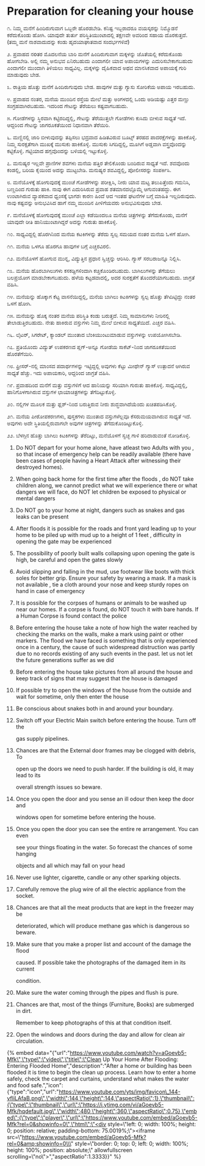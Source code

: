 # Preparation for cleaning your house

೧. ನಿಮ್ಮ ಮನೆಗೆ ಹಿಂದಿರುಗುವಾಗ ಒಬ್ಬರೇ ಹೊರಡಬೇಡಿ. ಕನಿಷ್ಟ ಇಬ್ಬರಾದರೂ ವಯಸ್ಕರನ್ನು ನಿಮ್ಮೊಡನೆ ಕರೆದುಕೊಂಡು ಹೋಗಿ. ಯಾವುದೇ ತುರ್ತು ಪರಿಸ್ಥಿತಿಯುಂಟಾದಲ್ಲಿ ತಕ್ಷಣವೇ ಅವರಿಂದ ಸಹಾಯ ದೊರಕುತ್ತದೆ. \(ತಮ್ಮ ಮನೆ ನಾಶವಾದುದನ್ನು ಕಂಡು ಹೃದಯಾಘಾತವಾದ ಸಂದರ್ಭಗಳಿವೆ\)

೨. ಪ್ರವಾಹದ ನoತರ ಮೊದಲನೆಯ ಬಾರಿ ಮನೆಗೆ ಹಿಂದಿರುಗುವಾಗ ಮಕ್ಕಳನ್ನು ಜೊತೆಯಲ್ಲಿ ಕರೆದುಕೊಂಡು ಹೋಗಬೇಡಿ. ಅಲ್ಲಿ ನಮ್ಮ ಅನುಭವ ಏನಿರಬಹುದು ಎಂದಾಗಲೀ ಯಾವ ಅಪಾಯಗಳನ್ನು ಎದುರಿಸಬೇಕಾಗಬಹುದು ಎಂದಾಗಲೀ ಮುಂದಾಗಿ ತಿಳಿಯಲು ಸಾಧ್ಯವಿಲ್ಲ. ಮಕ್ಕಳನ್ನು ದೈಹಿಕವಾದ ಅಥವ ಮಾನಸಿಕವಾದ ಅಪಾಯಕ್ಕೆ ಗುರಿ ಮಾಡುವುದು ಬೇಡ.

೩. ರಾತ್ರಿಯ ಹೊತ್ತು ಮನೆಗೆ ಹಿಂದಿರುಗುವುದು ಬೇಡ. ಹಾವುಗಳ ಮತ್ತು ಗ್ಯಾಸು ಸೋರಿಕೆಯ ಅಪಾಯ ಇರಬಹುದು.

೪. ಪ್ರವಾಹದ ನಂತರ, ಮನೆಯ ಮುಂದಿನ ರಸ್ತೆಯ ಮೇಲೆ ಮತ್ತು ಅಂಗಳದಲ್ಲಿ ಒಂದು ಅಡಿಯಷ್ಟು ಎತ್ತರ ಮಣ್ಣು ಸಂಗ್ರಹವಾಗಿರಬಹುದು. ಇದರಿಂದ ಗೇಟನ್ನು ತೆರೆಯಲು ಕಷ್ಟವಾಗಬಹುದು.

೫. ಗೋಡೆಗಳನ್ನು ಸ್ಥಿರವಾಗಿ ಕಟ್ಟಿರದಿದ್ದಲ್ಲಿ, ಗೇಟನ್ನು ತೆರೆಯುತ್ತಲೇ ಗೋಡೆಗಳು ಕುಸಿದು ಬೀಳುವ ಸಾಧ್ಯತೆ ಇದೆ. ಆದ್ದರಿಂದ ಗೇಟನ್ನು ಜಾಗರೂಕತೆಯಿಂದ ನಿಧಾನವಾಗಿ ತೆರೆಯಿರಿ.

೬. ಮಣ್ಣಿನಲ್ಲಿ ಜಾರಿ ಬೀಳುವುದನ್ನು ತಪ್ಪಿಸಲು ಭದ್ರವಾದ ಹಿಡಿತವಿರುವ ಬೂಟ್ಸ್ ತರಹದ ಪಾದರಕ್ಷೆಗಳನ್ನು ಹಾಕಿಕೊಳ್ಳಿ. ನಿಮ್ಮ ಸುರಕ್ಷತೆಗಾಗಿ ಮುಖಕ್ಕೆ ಮುಸುಕು ಹಾಕಿಕೊಳ್ಳಿ. ಮುಸುಕು ಸಿಗದಿದ್ದಲ್ಲಿ, ಮೂಗಿಗೆ ಅಡ್ಡವಾಗಿ ವಸ್ತ್ರವೊಂದನ್ನು ಕಟ್ಟಿಕೊಳ್ಳಿ.  ಗಟ್ಟಿಯಾದ ಹಗ್ಗವೊಂದನ್ನು ಬಳಿಯಲ್ಲಿ ಇಟ್ಟುಕೊಳ್ಳಿ.

೭. ಮನುಷ್ಯರ ಇಲ್ಲವೇ ಪ್ರಾಣಿಗಳ ಶವಗಳು ಮನೆಯ ಹತ್ತಿರ ತೇಲಿಕೊಂಡು ಬಂದಿರುವ ಸಾಧ್ಯತೆ ಇದೆ. ಶವವೊಂದು ಕಂಡಲ್ಲಿ, ಬರಿಯ ಕೈಯಿಂದ ಅದನ್ನು ಮುಟ್ಟಬೇಡಿ. ಮನುಷ್ಯರ ಶವವಿದ್ದಲ್ಲಿ, ಪೋಲೀಸರನ್ನು ಸಂಪರ್ಕಿಸಿ.

೮. ಮನೆಯೊಳಕ್ಕೆ ಹೋಗುವುದಕ್ಕೆ ಮುಂಚೆ ಗೋಡೆಗಳನ್ನು ಪರೀಕ್ಷಿಸಿ, ನೀರು ಯಾವ ಮಟ್ಟ ತಲುಪಿತ್ತೆಂದು ಗಮನಿಸಿ, ಬಣ್ಣದಿಂದ ಗುರುತು ಹಾಕಿ. ನಾವು ಈಗ ಎದುರಿಸಿರುವ ಪ್ರವಾಹ ಶತಮಾನದಲ್ಲೊಮ್ಮೆ ಆಗುವಂತಹದ್ದು. ಈಗ ಉಂಟಾಗಿರುವ ವ್ಯಾಪಕವಾದ ಧ್ವಂಸಕ್ಕೆ ಭಾಗಶಃ ಕಾರಣ ಹಿಂದೆ ಆದ ಇಂತಹ ಘಟನೆಗಳ ಬಗ್ಗೆ ಮಾಹಿತಿ ಇಲ್ಲದಿರುವುದು. ನಾವು ಕಷ್ಟವನ್ನು ಅನುಭವಿಸಿದ ಹಾಗೆ ನಮ್ಮ ಮುಂದಿನ ಪೀಳಿಗೆಯವರು ಅನುಭವಿಸುವುದು ಬೇಡ.

೯. ಮನೆಯೊಳಕ್ಕೆ ಹೋಗುವುದಕ್ಕೆ ಮುಂಚೆ ಎಲ್ಲಾ ಕಡೆಯಿಂದಲೂ ಮನೆಯ ಚಿತ್ರಗಳನ್ನು ತೆಗೆದುಕೊಂಡು, ಮನೆಗೆ ಯಾವುದೇ ರೀತಿ ಹಾನಿಯುಂಟಾಗಿದ್ದರೆ ಅದನ್ನು ಗುರುತು ಹಾಕಿಕೊಳ್ಳಿ.

೧೦. ಸಾಧ್ಯವಿದ್ದಲ್ಲಿ ಹೊರಗಿನಿಂದ ಮನೆಯ ಕಟಕಿಗಳನ್ನು ತೆರೆದು ಸ್ವಲ್ಪ ಸಮಯದ ನಂತರ ಮನೆಯ ಓಳಗೆ ಹೋಗಿ.

೧೧. ಮನೆಯ ಒಳಗೂ ಹೊರಗೂ ಹಾವುಗಳ ಬಗ್ಗೆ ಎಚ್ಚರವಿರಲಿ.

೧೨. ಮನೆಯೊಳಗೆ ಹೋಗುವ ಮುನ್ನ, ವಿದ್ಯುತ್ತಿನ ಪ್ರಧಾನ ಸ್ವಿಚ್ಚನ್ನು ಆರಿಸಿರಿ. ಗ್ಯಾಸ್ ಸರಬರಾಜನ್ನೂ ನಿಲ್ಲಿಸಿ.

೧೩. ಮನೆಯ ಹೊರಬಾಗಿಲುಗಳು ಕಸಕಡ್ಡಿಗಳಿಂದಾಗಿ ಕಚ್ಚಿಕೊಂಡಿರಬಹುದು. ಬಾಗಿಲುಗಳನ್ನು ತೆಗೆಯಲು ಬಲಪ್ರಯೋಗ ಮಾಡಬೇಕಾಗಬಹುದು. ಹಳೆಯ ಕಟ್ಟಡವಾದಲ್ಲಿ, ಅದರ ಸುರಕ್ಷತೆಗೆ ತೊಂದರೆಯಾಗಬಹುದು. ಜಾಗ್ರತೆ ವಹಿಸಿ.

೧೪. ಮನೆಯನ್ನು ಹೊಕ್ಕಾಗ ಕೆಟ್ಟ ವಾಸನೆಯಿದ್ದಲ್ಲಿ, ಮನೆಯ ಬಾಗಿಲು ಕಿಟಕಿಗಳನ್ನು ಸ್ವಲ್ಪ ಹೊತ್ತು ತೆಗಿದಿಟ್ಟಿದ್ದು ನಂತರ ಒಳಗೆ ಹೋಗಿ.

೧೫. ಮನೆಯನ್ನು ಹೊಕ್ಕ ನಂತರ ಮನೆಯ ಪರಿಸ್ಥಿತಿ ಕಂಡು ಬರುತ್ತದೆ. ನಿಮ್ಮ ಸಾಮಾನುಗಳು ನೀರಿನಲ್ಲಿ ತೇಲಾಡುತ್ತಿರಬಹುದು. ನೇತು ಹಾಕಿರುವ ವಸ್ತುಗಳು ನಿಮ್ಮ ಮೇಲೆ ಬೀಳುವ ಸಾಧ್ಯತೆಯಿದೆ. ಎಚ್ಚರ ವಹಿಸಿ.

೧೬. ಲೈಟರ್, ಸಿಗರೇಟ್, ಕ್ಯಾಂಡಲ್ ಮುಂತಾದ  ಬೆಂಕಿಯುಂಟುಮಾಡುವ ವಸ್ತುಗಳನ್ನು ಉಪಯೋಗಿಸಬೇಡಿ.

೧೭. ಪ್ರತಿಯೊಂದು ವಿದ್ಯುತ್ ಉಪಕರಣದ ಪ್ಲಗ್-ಅನ್ನೂ ಗೋಡೆಯ ಸಾಕೆಟ್-ನಿಂದ ಜಾಗರೂಕತೆಯಿಂದ ಹೊರತೆಗೆಯಿರಿ.

೧೮. ಫ್ರೀಸರ್-ನಲ್ಲಿ ಮಾಂಸದ ಪದಾರ್ಥಗಳನ್ನು ಇಟ್ಟಿದ್ದಲ್ಲಿ ಅವುಗಳು ಕೆಟ್ಟು ಮೀಥೇನ್ ಗ್ಯಾಸ್ ಉತ್ಪಾದನೆ ಆಗಿರುವ ಸಾಧ್ಯತೆ ಹೆಚ್ಚು. ಇದು ಅಪಾಯಕಾರಿ, ಆದ್ದರಿಂದ ಜಾಗ್ರತೆ ವಹಿಸಿ.

೧೯. ಪ್ರವಾಹದಿಂದ ಮನೆಗೆ ಮತ್ತು ವಸ್ತುಗಳಿಗೆ ಆದ ಹಾನಿಯನ್ನು ಸರಿಯಾಗಿ ಗುರುತು ಹಾಕಿಕೊಳ್ಳಿ. ಸಾಧ್ಯವಿದ್ದಲ್ಲಿ, ಹಾನಿಗೊಳಗಾಗಿರುವ ವಸ್ತುಗಳ ಛಾಯಾಚಿತ್ರಗಳನ್ನು ತೆಗೆದಿಟ್ಟುಕೊಳ್ಳಿ.

೨೦. ನಲ್ಲಿಗಳ ಮೂಲಕ ಮತ್ತು ಫ್ಲಶ್-ನಿಂದ ಬರುತ್ತಿರುವ ನೀರು ಶುದ್ಧವಾಗಿದೆಯೆಂದು ಖಚಿತಪಡಿಸಿಕೊಳ್ಳಿ.

೨೧. ಮನೆಯ ಪೀಠೋಪಕರಣಗಳು, ಪುಸ್ತಕಗಳು ಮುಂತಾದ ವಸ್ತುಗಳೆಲ್ಲವೂ ಕೆಸರುಮಯವಾಗಿರುವ ಸಾಧ್ಯತೆ ಇದೆ. ಅವುಗಳು ಅದೇ ಸ್ಥಿತಿಯಲ್ಲಿರುವಾಗಲೇ ಅವುಗಳ ಚಿತ್ರಗಳನ್ನು ತೆಗೆದುಕೊಂಡಿಟ್ಟುಕೊಳ್ಳಿ.

೨೨. ಬೆಳಗ್ಗಿನ ಹೊತ್ತು ಬಾಗಿಲು ಕಿಟಕಿಗಳನ್ನು ತೆರೆದಿಟ್ಟು, ಮನೆಯೊಳಗೆ ಸ್ವಚ್ಛ ಗಾಳಿ ಹರಿದಾಡುವಂತೆ ನೋಡಿಕೊಳ್ಳಿ.



1. Do NOT depart for your home alone, have atleast two Adults with you , so that incase of emergency help can be readily available \(there have been cases of people having a Heart Attack after witnessing their destroyed homes\).
2. When going back home for the first time after the floods , do NOT take children along, we cannot predict what we will experience there or what dangers we will face, do NOT let  children be exposed to physical or mental dangers 
3. Do NOT go to your home at night, dangers such as snakes and gas leaks can be present
4. After floods it is possible for the roads and front yard leading up to your home to be piled up with mud up to a height of 1 feet , difficulty in opening the gate may be experienced
5. The possibility of poorly built walls collapsing upon opening the gate is high, be careful and open the gates slowly  
6. Avoid slipping and falling in the mud, use footwear like boots with thick soles for better grip. Ensure your safety by wearing a mask. If a mask is not available , tie a cloth around your nose and keep sturdy ropes on hand in case of emergency
7. It is possible for the corpses of humans or animals to be washed up near our homes.               If a corpse is found, do NOT touch it with bare hands. If a Human Corpse is found contact the police
8. Before entering the house take a note of how high the water reached by checking the marks on the walls, make a mark using paint or other markers. The flood we have faced is something that is only experienced once in a century, the cause of such widespread distruction was partly due to no records existing of any such events in the past. let us not let the future generations suffer as we did
9. Before entering the house take pictures from all around the house and keep track of signs that may suggest that the house is damaged
10. If possible try to open the windows of the house from the outside and wait for sometime, only then enter the house
11. Be conscious about snakes both in and around your boundary.
12. Switch off your Electric Main switch before entering the house. Turn off the

    gas supply pipelines.

13. Chances are that the External door frames may be clogged with debris, To

    open up the doors we need to push harder. If the building is old, it may lead to its

    overall strength issues so beware.

14. Once you open the door and you sense an ill odour then keep the door and

    windows open for sometime before entering the house.

15. Once you open the door you can see the entire re arrangement. You can even

    see your things floating in the water. So forecast the chances of some hanging

    objects and all which may fall on your head

16. Never use lighter, cigarette, candle or any other sparking objects.
17. Carefully remove the plug wire of all the electric appliance from the socket.
18. Chances are that all the meat products that are kept in the freezer may be

    deteriorated, which will produce methane gas which is dangerous so beware.

19. Make sure that you make a proper list and account of the damage the flood

    caused. If possible take the photographs of the damaged item in its current

    condition.

20. Make sure the water coming through the pipes and flush is pure.
21. Chances are that, most of the things \(Furniture, Books\) are submerged in dirt.

    Remember to keep photographs of this at that condition itself.

22. Open the windows and doors during the day and allow for clean air circulation.

{% embed data="{\"url\":\"https://www.youtube.com/watch?v=aGoevb5-Mfk\",\"type\":\"video\",\"title\":\"Clean Up Your Home After Flooding: Entering Flooded Home\",\"description\":\"After a home or building has been flooded it is time to begin the clean up process. Learn how to enter a home safely, check the carpet and curtains, understand what makes the water and food safe.\",\"icon\":{\"type\":\"icon\",\"url\":\"https://www.youtube.com/yts/img/favicon\_144-vfliLAfaB.png\",\"width\":144,\"height\":144,\"aspectRatio\":1},\"thumbnail\":{\"type\":\"thumbnail\",\"url\":\"https://i.ytimg.com/vi/aGoevb5-Mfk/hqdefault.jpg\",\"width\":480,\"height\":360,\"aspectRatio\":0.75},\"embed\":{\"type\":\"player\",\"url\":\"https://www.youtube.com/embed/aGoevb5-Mfk?rel=0&showinfo=0\",\"html\":\"<div style=\\\"left: 0; width: 100%; height: 0; position: relative; padding-bottom: 75.0019%;\\\"><iframe src=\\\"https://www.youtube.com/embed/aGoevb5-Mfk?rel=0&amp;showinfo=0\\\" style=\\\"border: 0; top: 0; left: 0; width: 100%; height: 100%; position: absolute;\\\" allowfullscreen scrolling=\\\"no\\\"></iframe></div>\",\"aspectRatio\":1.3333}}" %}

